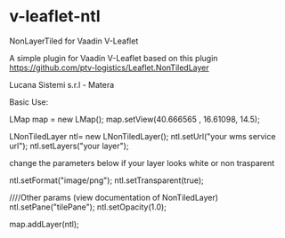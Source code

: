 # v-leaflet-ntl
NonLayerTiled for Vaadin V-Leaflet

A simple plugin for Vaadin V-Leaflet based on this plugin https://github.com/ptv-logistics/Leaflet.NonTiledLayer

Lucana Sistemi s.r.l - Matera

Basic Use:

LMap map = new LMap();
map.setView(40.666565 , 16.61098, 14.5);

LNonTiledLayer ntl= new LNonTiledLayer();
ntl.setUrl("your wms service url");
ntl.setLayers("your layer");

change the parameters below if your layer looks white or non trasparent

ntl.setFormat("image/png");
ntl.setTransparent(true);

////Other params (view documentation of NonTiledLayer)
ntl.setPane("tilePane");
ntl.setOpacity(1.0);

map.addLayer(ntl);

